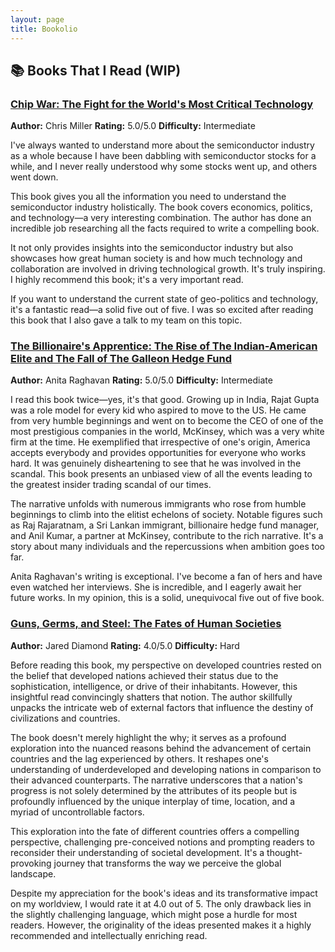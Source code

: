 ```yaml
---
layout: page
title: Bookolio
---
```

## 📚 Books That I Read (WIP)

### [Chip War: The Fight for the World's Most Critical Technology](https://www.amazon.ca/Chip-War-Worlds-Critical-Technology/dp/1982172002)
**Author:** Chris Miller **Rating:** 5.0/5.0 **Difficulty:** Intermediate

I've always wanted to understand more about the semiconductor industry as a whole because I have been dabbling with semiconductor stocks for a while, and I never really understood why some stocks went up, and others went down.

This book gives you all the information you need to understand the semiconductor industry holistically. The book covers economics, politics, and technology—a very interesting combination. The author has done an incredible job researching all the facts required to write a compelling book.

It not only provides insights into the semiconductor industry but also showcases how great human society is and how much technology and collaboration are involved in driving technological growth. It's truly inspiring. I highly recommend this book; it's a very important read.

If you want to understand the current state of geo-politics and technology, it's a fantastic read—a solid five out of five. I was so excited after reading this book that I also gave a talk to my team on this topic.

### [The Billionaire's Apprentice: The Rise of The Indian-American Elite and The Fall of The Galleon Hedge Fund](https://www.amazon.ca/Billionaires-Apprentice-Indian-American-Elite-Galleon-ebook/dp/B008TUNLWM/ref=sr_1_1?crid=1JMGHOB71IMGN&keywords=the+billionaires+apprentice&qid=1703320349&sprefix=the+billionaires+apprentice%2Caps%2C100&sr=8-1)
**Author:** Anita Raghavan **Rating:** 5.0/5.0 **Difficulty:** Intermediate

I read this book twice—yes, it's that good. Growing up in India, Rajat Gupta was a role model for every kid who aspired to move to the US. He came from very humble beginnings and went on to become the CEO of one of the most prestigious companies in the world, McKinsey, which was a very white firm at the time. He exemplified that irrespective of one's origin, America accepts everybody and provides opportunities for everyone who works hard. It was genuinely disheartening to see that he was involved in the scandal. This book presents an unbiased view of all the events leading to the greatest insider trading scandal of our times.

The narrative unfolds with numerous immigrants who rose from humble beginnings to climb into the elitist echelons of society. Notable figures such as Raj Rajaratnam, a Sri Lankan immigrant, billionaire hedge fund manager, and Anil Kumar, a partner at McKinsey, contribute to the rich narrative. It's a story about many individuals and the repercussions when ambition goes too far.

Anita Raghavan's writing is exceptional. I've become a fan of hers and have even watched her interviews. She is incredible, and I eagerly await her future works. In my opinion, this is a solid, unequivocal five out of five book.

### [Guns, Germs, and Steel: The Fates of Human Societies](https://www.amazon.ca/Guns-Germs-Steel-Fates-Societies/dp/0393354326/ref=sr_1_1?crid=G9V5TJO44PR8&keywords=guns+germs+and+steel+book&qid=1703319699&s=books&sprefix=Guns+%2Cstripbooks%2C115&sr=1-1)
**Author:** Jared Diamond **Rating:** 4.0/5.0 **Difficulty:** Hard

Before reading this book, my perspective on developed countries rested on the belief that developed nations achieved their status due to the sophistication, intelligence, or drive of their inhabitants. However, this insightful read convincingly shatters that notion. The author skillfully unpacks the intricate web of external factors that influence the destiny of civilizations and countries.

The book doesn't merely highlight the why; it serves as a profound exploration into the nuanced reasons behind the advancement of certain countries and the lag experienced by others. It reshapes one's understanding of underdeveloped and developing nations in comparison to their advanced counterparts. The narrative underscores that a nation's progress is not solely determined by the attributes of its people but is profoundly influenced by the unique interplay of time, location, and a myriad of uncontrollable factors.

This exploration into the fate of different countries offers a compelling perspective, challenging pre-conceived notions and prompting readers to reconsider their understanding of societal development. It's a thought-provoking journey that transforms the way we perceive the global landscape.

Despite my appreciation for the book's ideas and its transformative impact on my worldview, I would rate it at 4.0 out of 5. The only drawback lies in the slightly challenging language, which might pose a hurdle for most readers. However, the originality of the ideas presented makes it a highly recommended and intellectually enriching read.